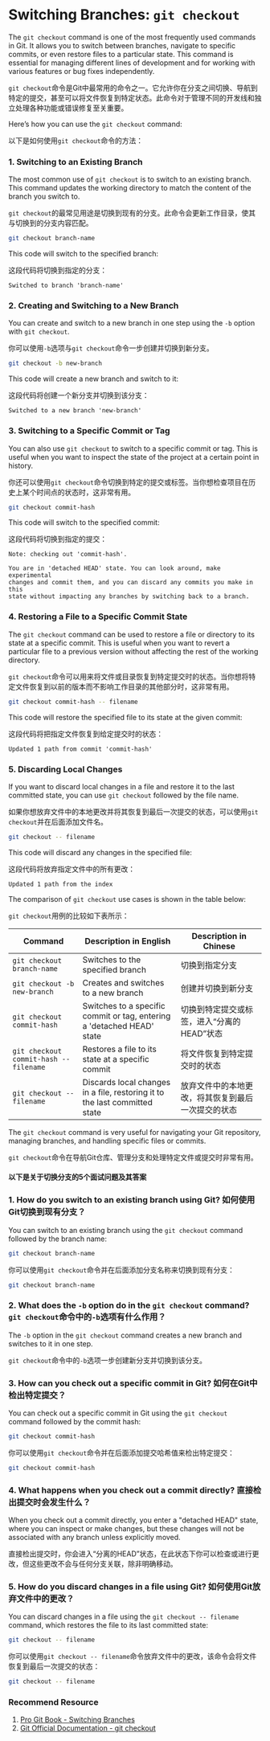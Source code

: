 # Switching Branches: `git checkout`

The `git checkout` command is one of the most frequently used commands in Git. It allows you to switch between branches, navigate to specific commits, or even restore files to a particular state. This command is essential for managing different lines of development and for working with various features or bug fixes independently.

`git checkout`命令是Git中最常用的命令之一。它允许你在分支之间切换、导航到特定的提交，甚至可以将文件恢复到特定状态。此命令对于管理不同的开发线和独立处理各种功能或错误修复至关重要。

Here’s how you can use the `git checkout` command:

以下是如何使用`git checkout`命令的方法：

### 1. Switching to an Existing Branch

The most common use of `git checkout` is to switch to an existing branch. This command updates the working directory to match the content of the branch you switch to.

`git checkout`的最常见用途是切换到现有的分支。此命令会更新工作目录，使其与切换到的分支内容匹配。

```bash
git checkout branch-name
```

This code will switch to the specified branch:

这段代码将切换到指定的分支：

```
Switched to branch 'branch-name'
```

### 2. Creating and Switching to a New Branch

You can create and switch to a new branch in one step using the `-b` option with `git checkout`.

你可以使用`-b`选项与`git checkout`命令一步创建并切换到新分支。

```bash
git checkout -b new-branch
```

This code will create a new branch and switch to it:

这段代码将创建一个新分支并切换到该分支：

```
Switched to a new branch 'new-branch'
```

### 3. Switching to a Specific Commit or Tag

You can also use `git checkout` to switch to a specific commit or tag. This is useful when you want to inspect the state of the project at a certain point in history.

你还可以使用`git checkout`命令切换到特定的提交或标签。当你想检查项目在历史上某个时间点的状态时，这非常有用。

```bash
git checkout commit-hash
```

This code will switch to the specified commit:

这段代码将切换到指定的提交：

```
Note: checking out 'commit-hash'.

You are in 'detached HEAD' state. You can look around, make experimental
changes and commit them, and you can discard any commits you make in this
state without impacting any branches by switching back to a branch.
```

### 4. Restoring a File to a Specific Commit State

The `git checkout` command can be used to restore a file or directory to its state at a specific commit. This is useful when you want to revert a particular file to a previous version without affecting the rest of the working directory.

`git checkout`命令可以用来将文件或目录恢复到特定提交时的状态。当你想将特定文件恢复到以前的版本而不影响工作目录的其他部分时，这非常有用。

```bash
git checkout commit-hash -- filename
```

This code will restore the specified file to its state at the given commit:

这段代码将把指定文件恢复到给定提交时的状态：

```
Updated 1 path from commit 'commit-hash'
```

### 5. Discarding Local Changes

If you want to discard local changes in a file and restore it to the last committed state, you can use `git checkout` followed by the file name.

如果你想放弃文件中的本地更改并将其恢复到最后一次提交的状态，可以使用`git checkout`并在后面添加文件名。

```bash
git checkout -- filename
```

This code will discard any changes in the specified file:

这段代码将放弃指定文件中的所有更改：

```
Updated 1 path from the index
```

The comparison of `git checkout` use cases is shown in the table below:

`git checkout`用例的比较如下表所示：

| Command                              | Description in English                                                    | Description in Chinese                                                    |
|--------------------------------------|---------------------------------------------------------------------------|---------------------------------------------------------------------------|
| `git checkout branch-name`           | Switches to the specified branch                                          | 切换到指定分支                                                            |
| `git checkout -b new-branch`         | Creates and switches to a new branch                                      | 创建并切换到新分支                                                        |
| `git checkout commit-hash`           | Switches to a specific commit or tag, entering a 'detached HEAD' state    | 切换到特定提交或标签，进入“分离的HEAD”状态                                |
| `git checkout commit-hash -- filename` | Restores a file to its state at a specific commit                         | 将文件恢复到特定提交时的状态                                              |
| `git checkout -- filename`           | Discards local changes in a file, restoring it to the last committed state | 放弃文件中的本地更改，将其恢复到最后一次提交的状态                         |

The `git checkout` command is very useful for navigating your Git repository, managing branches, and handling specific files or commits.

`git checkout`命令在导航Git仓库、管理分支和处理特定文件或提交时非常有用。

#### 以下是关于切换分支的5个面试问题及其答案

### 1. How do you switch to an existing branch using Git? 如何使用Git切换到现有分支？

 
You can switch to an existing branch using the `git checkout` command followed by the branch name:

```bash
git checkout branch-name
```

你可以使用`git checkout`命令并在后面添加分支名称来切换到现有分支：

```bash
git checkout branch-name
```

### 2. What does the `-b` option do in the `git checkout` command? `git checkout`命令中的`-b`选项有什么作用？

 
The `-b` option in the `git checkout` command creates a new branch and switches to it in one step.

`git checkout`命令中的`-b`选项一步创建新分支并切换到该分支。

### 3. How can you check out a specific commit in Git? 如何在Git中检出特定提交？

 
You can check out a specific commit in Git using the `git checkout` command followed by the commit hash:

```bash
git checkout commit-hash
```

你可以使用`git checkout`命令并在后面添加提交哈希值来检出特定提交：

```bash
git checkout commit-hash
```

### 4. What happens when you check out a commit directly? 直接检出提交时会发生什么？

 
When you check out a commit directly, you enter a "detached HEAD" state, where you can inspect or make changes, but these changes will not be associated with any branch unless explicitly moved.

直接检出提交时，你会进入“分离的HEAD”状态，在此状态下你可以检查或进行更改，但这些更改不会与任何分支关联，除非明确移动。

### 5. How do you discard changes in a file using Git? 如何使用Git放弃文件中的更改？

 
You can discard changes in a file using the `git checkout -- filename` command, which restores the file to its last committed state:

```bash
git checkout -- filename
```

你可以使用`git checkout -- filename`命令放弃文件中的更改，该命令会将文件恢复到最后一次提交的状态：

```bash
git checkout -- filename
```

### Recommend Resource
1. [Pro Git Book - Switching Branches](https://git-scm.com/book/en/v2/Git-Branching-Basic-Branching-and-Merging)
2. [Git Official Documentation - git checkout](https://git-scm.com/docs/git-checkout)
